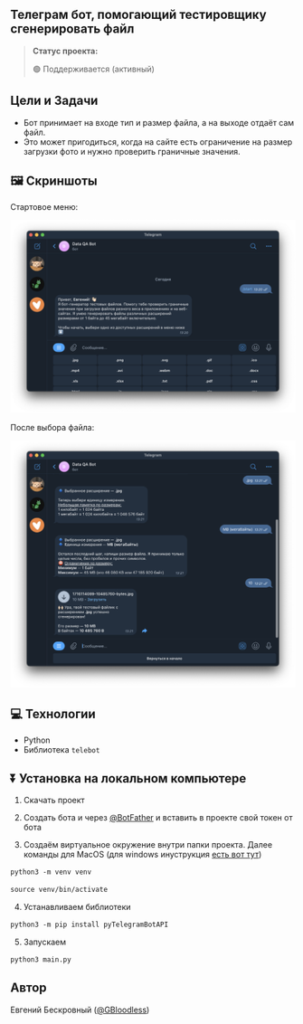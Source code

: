 <h2>Телеграм бот, помогающий тестировщику сгенерировать файл</h2>

> **Статус проекта:**
>
> 🟢 Поддерживается (активный) 

## Цели и Задачи
* Бот принимает на входе тип и размер файла, а на выходе отдаёт сам файл.
* Это может пригодиться, когда на сайте есть ограничение на размер загрузки фото и нужно проверить граничные значения.

## 🖼 Скриншоты

Стартовое меню:

![image](https://raw.githubusercontent.com/German-D/generation_file/main/static/menu.png)

После выбора файла:

![image](https://raw.githubusercontent.com/German-D/generation_file/main/static/generate.png)

## 💻 Технологии

* Python
* Библиотека `telebot`

## ⏬ Установка на локальном компьютере

1. Скачать проект

2. Создать бота и через [@BotFather](https://t.me/BotFather) и вставить в проекте свой токен от бота

3. Создаём виртуальное окружение внутри папки проекта.
Далее команды для MacOS (для windows инуструкция [есть вот тут](https://realpython.com/python-virtual-environments-a-primer/#create-it))

``` markdown
python3 -m venv venv
```

``` markdown
source venv/bin/activate
```
4. Устанавливаем библиотеки

``` markdown
python3 -m pip install pyTelegramBotAPI
```

5. Запускаем
``` markdown
python3 main.py
```

## Автор

Евгений Бескровный ([@GBloodless](https://t.me/gbloodless))
